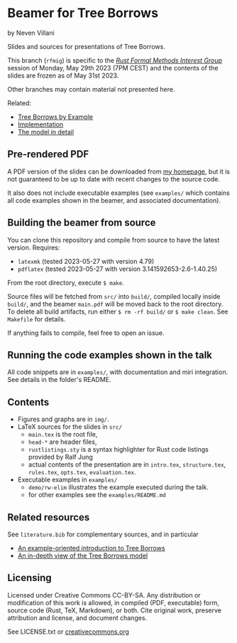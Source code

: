 # Beamer for Tree Borrows

by Neven Villani

Slides and sources for presentations of Tree Borrows.

This branch (`rfmig`) is specific to the
[_Rust Formal Methods Interest Group_](https://www.youtube.com/watch?v=zQ76zLXesxA)
session of Monday, May 29th 2023 (7PM CEST) and the contents of the slides are frozen as of May 31st 2023.

Other branches may contain material not presented here.

Related:
- [Tree Borrows by Example](https://perso.crans.org/vanille/treebor/)
- [Implementation](https://github.com/rust-lang/miri/tree/master/src/borrow_tracker/tree_borrows)
- [The model in detail](https://github.com/Vanille-N/tree-borrows)

## Pre-rendered PDF

A PDF version of the slides can be downloaded from
[my homepage](https://perso.crans.org/vanille/share/satge/arpe/rfmig.pdf),
but it is not guaranteed to be up to date with recent changes to the source
code.

It also does not include executable examples (see `examples/` which contains
all code examples shown in the beamer, and associated documentation).


## Building the beamer from source

You can clone this repository and compile from source to have the latest version.
Requires:
- `latexmk` (tested 2023-05-27 with version 4.79)
- `pdflatex` (tested 2023-05-27 with version 3.141592653-2.6-1.40.25)

From the root directory, execute `$ make`.

Source files will be fetched from `src/` into `build/`, compiled locally
inside `build/`, and the beamer `main.pdf` will be moved back to the root directory.
To delete all build artifacts, run either `$ rm -rf build/` or `$ make clean`.
See `Makefile` for details.

If anything fails to compile, feel free to open an issue.

## Running the code examples shown in the talk

All code snippets are in `examples/`, with documentation and miri integration.
See details in the folder's README.

## Contents

- Figures and graphs are in `img/`.
- LaTeX sources for the slides in `src/`
    * `main.tex` is the root file,
    * `head-*` are header files,
    * `rustlistings.sty` is a syntax highlighter for Rust code listings provided by Ralf Jung
    * actual contents of the presentation are in `intro.tex`, `structure.tex`,
      `rules.tex`, `opts.tex`, `evaluation.tex`.
- Executable examples in `examples/`
    * `demo/rw-elim` illustrates the example executed during the talk.
    * for other examples see the `examples/README.md`


## Related resources

See `literature.bib` for complementary sources, and in particular
- [An example-oriented introduction to Tree Borrows](https://perso.crans.org/vanille/treebor)
- [An in-depth view of the Tree Borrows model](https://github.com/Vanille-N/tree-borrows)


## Licensing

Licensed under Creative Commons CC-BY-SA.
Any distribution or modification of this work is allowed,
in compiled (PDF, executable) form, source code (Rust, TeX, Markdown), or both.
Cite original work, preserve attribution and license, and document changes.

See LICENSE.txt or
[creativecommons.org](https://creativecommons.org/licenses/by-sa/4.0/)
